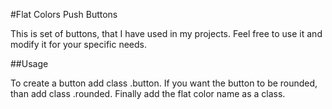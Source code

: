 #Flat Colors Push Buttons

This is set of buttons, that I have used in my projects. Feel free to use it and modify it for your specific needs.

##Usage

To create a button add class .button.
If you want the button to be rounded, than add class .rounded.
Finally add the flat color name as a class.
